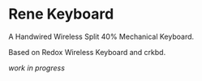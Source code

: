 # Rene Keyboard
A Handwired Wireless Split 40% Mechanical Keyboard.

Based on Redox Wireless Keyboard and crkbd.

*work in progress*